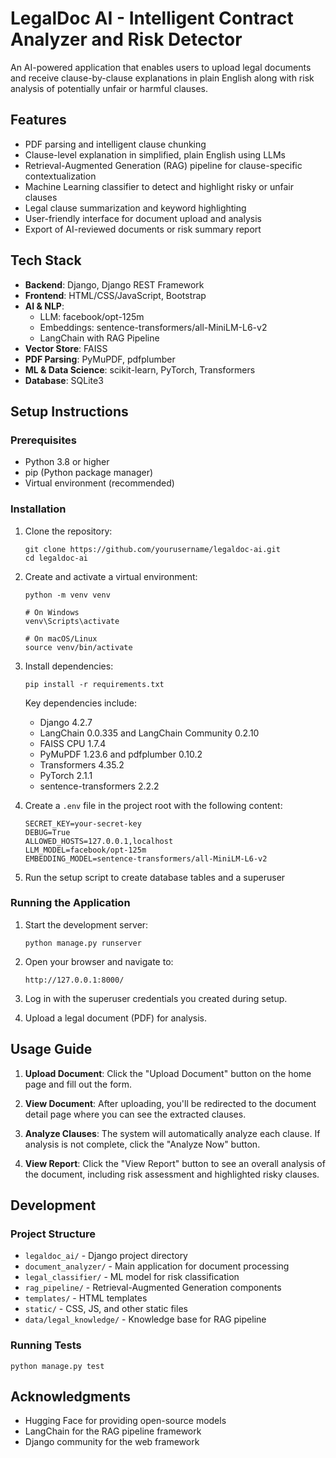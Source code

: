 # LegalDoc AI - Intelligent Contract Analyzer and Risk Detector

An AI-powered application that enables users to upload legal documents and receive clause-by-clause explanations in plain English along with risk analysis of potentially unfair or harmful clauses.

## Features

- PDF parsing and intelligent clause chunking
- Clause-level explanation in simplified, plain English using LLMs
- Retrieval-Augmented Generation (RAG) pipeline for clause-specific contextualization
- Machine Learning classifier to detect and highlight risky or unfair clauses
- Legal clause summarization and keyword highlighting
- User-friendly interface for document upload and analysis
- Export of AI-reviewed documents or risk summary report

## Tech Stack

- **Backend**: Django, Django REST Framework
- **Frontend**: HTML/CSS/JavaScript, Bootstrap
- **AI & NLP**: 
  - LLM: facebook/opt-125m
  - Embeddings: sentence-transformers/all-MiniLM-L6-v2
  - LangChain with RAG Pipeline
- **Vector Store**: FAISS
- **PDF Parsing**: PyMuPDF, pdfplumber
- **ML & Data Science**: scikit-learn, PyTorch, Transformers
- **Database**: SQLite3

## Setup Instructions

### Prerequisites

- Python 3.8 or higher
- pip (Python package manager)
- Virtual environment (recommended)

### Installation

1. Clone the repository:
   ```
   git clone https://github.com/yourusername/legaldoc-ai.git
   cd legaldoc-ai
   ```

2. Create and activate a virtual environment:
   ```
   python -m venv venv
   
   # On Windows
   venv\Scripts\activate
   
   # On macOS/Linux
   source venv/bin/activate
   ```

3. Install dependencies:
   ```
   pip install -r requirements.txt
   ```

   Key dependencies include:
   - Django 4.2.7
   - LangChain 0.0.335 and LangChain Community 0.2.10
   - FAISS CPU 1.7.4
   - PyMuPDF 1.23.6 and pdfplumber 0.10.2
   - Transformers 4.35.2
   - PyTorch 2.1.1
   - sentence-transformers 2.2.2

4. Create a `.env` file in the project root with the following content:
   ```
   SECRET_KEY=your-secret-key
   DEBUG=True
   ALLOWED_HOSTS=127.0.0.1,localhost
   LLM_MODEL=facebook/opt-125m
   EMBEDDING_MODEL=sentence-transformers/all-MiniLM-L6-v2
   ```

5. Run the setup script to create database tables and a superuser
 
### Running the Application

1. Start the development server:
   ```
   python manage.py runserver
   ```

2. Open your browser and navigate to:
   ```
   http://127.0.0.1:8000/
   ```

3. Log in with the superuser credentials you created during setup.

4. Upload a legal document (PDF) for analysis.

## Usage Guide

1. **Upload Document**: Click the "Upload Document" button on the home page and fill out the form.

2. **View Document**: After uploading, you'll be redirected to the document detail page where you can see the extracted clauses.

3. **Analyze Clauses**: The system will automatically analyze each clause. If analysis is not complete, click the "Analyze Now" button.

4. **View Report**: Click the "View Report" button to see an overall analysis of the document, including risk assessment and highlighted risky clauses.

## Development

### Project Structure

- `legaldoc_ai/` - Django project directory
- `document_analyzer/` - Main application for document processing
- `legal_classifier/` - ML model for risk classification
- `rag_pipeline/` - Retrieval-Augmented Generation components
- `templates/` - HTML templates
- `static/` - CSS, JS, and other static files
- `data/legal_knowledge/` - Knowledge base for RAG pipeline

### Running Tests

```
python manage.py test
```

## Acknowledgments

- Hugging Face for providing open-source models
- LangChain for the RAG pipeline framework
- Django community for the web framework 
